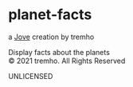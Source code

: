 # planet-facts
a [Jove](https://tremho.com) creation by tremho

 Display facts about the planets  
© 2021 tremho. All Rights Reserved

UNLICENSED
